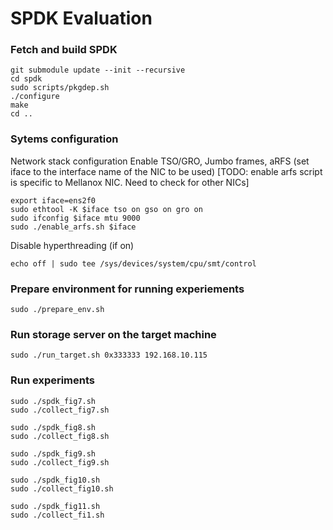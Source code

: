 # SPDK Evaluation

### Fetch and build SPDK
```
git submodule update --init --recursive
cd spdk
sudo scripts/pkgdep.sh
./configure
make
cd ..
```

### Sytems configuration
Network stack configuration
Enable TSO/GRO, Jumbo frames, aRFS
(set iface to the interface name of the NIC to be used)
[TODO: enable arfs script is specific to Mellanox NIC. Need to check for other NICs]
```
export iface=ens2f0
sudo ethtool -K $iface tso on gso on gro on
sudo ifconfig $iface mtu 9000
sudo ./enable_arfs.sh $iface
```

Disable hyperthreading (if on)
```
echo off | sudo tee /sys/devices/system/cpu/smt/control
```
### Prepare environment for running experiements
```
sudo ./prepare_env.sh
```

### Run storage server on the target machine
```
sudo ./run_target.sh 0x333333 192.168.10.115
```

### Run experiments

```
sudo ./spdk_fig7.sh
sudo ./collect_fig7.sh
```

```
sudo ./spdk_fig8.sh
sudo ./collect_fig8.sh
```

```
sudo ./spdk_fig9.sh
sudo ./collect_fig9.sh
```

```
sudo ./spdk_fig10.sh
sudo ./collect_fig10.sh
```

```
sudo ./spdk_fig11.sh
sudo ./collect_fi1.sh
```
